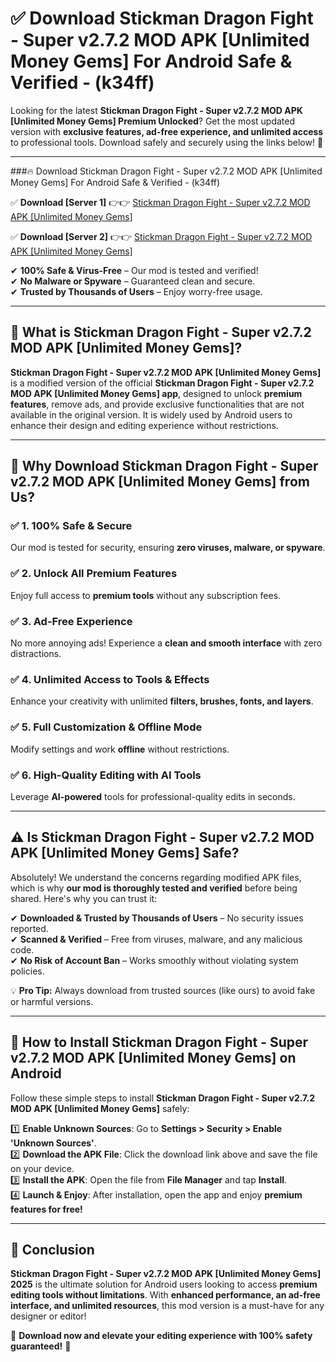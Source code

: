
# ✅ Download Stickman Dragon Fight - Super v2.7.2 MOD APK [Unlimited Money Gems] For Android Safe & Verified -  (k34ff) 

Looking for the latest **Stickman Dragon Fight - Super v2.7.2 MOD APK [Unlimited Money Gems] Premium Unlocked**? Get the most updated version with **exclusive features, ad-free experience, and unlimited access** to professional tools. Download safely and securely using the links below! 🚀  

---

###🔥 Download Stickman Dragon Fight - Super v2.7.2 MOD APK [Unlimited Money Gems] For Android Safe & Verified -  (k34ff)  

✅ **Download [Server 1]** 👉👉 [Stickman Dragon Fight - Super v2.7.2 MOD APK [Unlimited Money Gems] ](https://apkcomod.com?title=Stickman_Dragon_Fight_-_Super_v2.7.2_MOD_APK_[Unlimited_Money_Gems])  

✅ **Download [Server 2]** 👉👉 [Stickman Dragon Fight - Super v2.7.2 MOD APK [Unlimited Money Gems] ](https://apkcomod.com?title=Stickman_Dragon_Fight_-_Super_v2.7.2_MOD_APK_[Unlimited_Money_Gems])  

✔ **100% Safe & Virus-Free** – Our mod is tested and verified!  
✔ **No Malware or Spyware** – Guaranteed clean and secure.  
✔ **Trusted by Thousands of Users** – Enjoy worry-free usage.  

---

## 📌 What is Stickman Dragon Fight - Super v2.7.2 MOD APK [Unlimited Money Gems]?  

**Stickman Dragon Fight - Super v2.7.2 MOD APK [Unlimited Money Gems]** is a modified version of the official **Stickman Dragon Fight - Super v2.7.2 MOD APK [Unlimited Money Gems] app**, designed to unlock **premium features**, remove ads, and provide exclusive functionalities that are not available in the original version. It is widely used by Android users to enhance their design and editing experience without restrictions.  

---

## 🌟 Why Download Stickman Dragon Fight - Super v2.7.2 MOD APK [Unlimited Money Gems] from Us?  

### ✅ 1. 100% Safe & Secure  
Our mod is tested for security, ensuring **zero viruses, malware, or spyware**.  

### ✅ 2. Unlock All Premium Features  
Enjoy full access to **premium tools** without any subscription fees.  

### ✅ 3. Ad-Free Experience  
No more annoying ads! Experience a **clean and smooth interface** with zero distractions.  

### ✅ 4. Unlimited Access to Tools & Effects  
Enhance your creativity with unlimited **filters, brushes, fonts, and layers**.  

### ✅ 5. Full Customization & Offline Mode  
Modify settings and work **offline** without restrictions.  

### ✅ 6. High-Quality Editing with AI Tools  
Leverage **AI-powered** tools for professional-quality edits in seconds.  

---

## ⚠️ Is Stickman Dragon Fight - Super v2.7.2 MOD APK [Unlimited Money Gems] Safe?  

Absolutely! We understand the concerns regarding modified APK files, which is why **our mod is thoroughly tested and verified** before being shared. Here's why you can trust it:  

✔ **Downloaded & Trusted by Thousands of Users** – No security issues reported.  
✔ **Scanned & Verified** – Free from viruses, malware, and any malicious code.  
✔ **No Risk of Account Ban** – Works smoothly without violating system policies.  

💡 **Pro Tip:** Always download from trusted sources (like ours) to avoid fake or harmful versions.  

---

## 📲 How to Install Stickman Dragon Fight - Super v2.7.2 MOD APK [Unlimited Money Gems] on Android  

Follow these simple steps to install **Stickman Dragon Fight - Super v2.7.2 MOD APK [Unlimited Money Gems]** safely:  

1️⃣ **Enable Unknown Sources**: Go to **Settings > Security > Enable 'Unknown Sources'**.  
2️⃣ **Download the APK File**: Click the download link above and save the file on your device.  
3️⃣ **Install the APK**: Open the file from **File Manager** and tap **Install**.  
4️⃣ **Launch & Enjoy**: After installation, open the app and enjoy **premium features for free!**  

---

## 🚀 Conclusion  

**Stickman Dragon Fight - Super v2.7.2 MOD APK [Unlimited Money Gems] 2025** is the ultimate solution for Android users looking to access **premium editing tools without limitations**. With **enhanced performance, an ad-free interface, and unlimited resources**, this mod version is a must-have for any designer or editor!  

🔻 **Download now and elevate your editing experience with 100% safety guaranteed!** 🔻  
